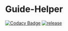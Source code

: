 # Guide-Helper
[![Codacy Badge](https://api.codacy.com/project/badge/Grade/4471e0826aea4f41bc839fd32d55ad55)](https://app.codacy.com/gh/chikaldiriki/Guide-Helper?utm_source=github.com&utm_medium=referral&utm_content=chikaldiriki/Guide-Helper&utm_campaign=Badge_Grade_Settings)
[![release](https://github.com/chikaldiriki/Guide-Helper/actions/workflows/release.yml/badge.svg)](https://github.com/chikaldiriki/Guide-Helper/actions/workflows/release.yml)
